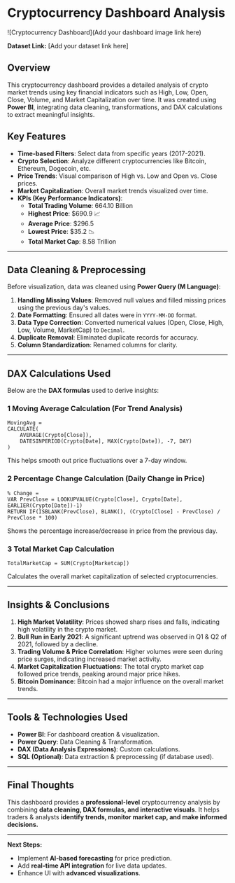 # Cryptocurrency Dashboard Analysis

![Cryptocurrency Dashboard](Add your dashboard image link here)

**Dataset Link:** [Add your dataset link here]

##  Overview
This cryptocurrency dashboard provides a detailed analysis of crypto market trends using key financial indicators such as High, Low, Open, Close, Volume, and Market Capitalization over time. It was created using **Power BI**, integrating data cleaning, transformations, and DAX calculations to extract meaningful insights.

##  **Key Features**
- **Time-based Filters**: Select data from specific years (2017-2021).
- **Crypto Selection**: Analyze different cryptocurrencies like Bitcoin, Ethereum, Dogecoin, etc.
- **Price Trends**: Visual comparison of High vs. Low and Open vs. Close prices.
- **Market Capitalization**: Overall market trends visualized over time.
- **KPIs (Key Performance Indicators)**:
  - **Total Trading Volume**: 664.10 Billion
  - **Highest Price**: $690.9 📈
  - **Average Price**: $296.5
  - **Lowest Price**: $35.2 📉
  - **Total Market Cap**: 8.58 Trillion

---

##  **Data Cleaning & Preprocessing**
Before visualization, data was cleaned using **Power Query (M Language)**:
1. **Handling Missing Values**: Removed null values and filled missing prices using the previous day's values.
2. **Date Formatting**: Ensured all dates were in `YYYY-MM-DD` format.
3. **Data Type Correction**: Converted numerical values (Open, Close, High, Low, Volume, MarketCap) to `Decimal`.
4. **Duplicate Removal**: Eliminated duplicate records for accuracy.
5. **Column Standardization**: Renamed columns for clarity.

---

##  **DAX Calculations Used**
Below are the **DAX formulas** used to derive insights:

### **1 Moving Average Calculation** (For Trend Analysis)
```DAX
MovingAvg = 
CALCULATE(
    AVERAGE(Crypto[Close]), 
    DATESINPERIOD(Crypto[Date], MAX(Crypto[Date]), -7, DAY)
)
```
This helps smooth out price fluctuations over a 7-day window.

### **2 Percentage Change Calculation** (Daily Change in Price)
```DAX
% Change = 
VAR PrevClose = LOOKUPVALUE(Crypto[Close], Crypto[Date], EARLIER(Crypto[Date])-1)
RETURN IF(ISBLANK(PrevClose), BLANK(), (Crypto[Close] - PrevClose) / PrevClose * 100)
```
Shows the percentage increase/decrease in price from the previous day.

### **3 Total Market Cap Calculation**
```DAX
TotalMarketCap = SUM(Crypto[Marketcap])
```
Calculates the overall market capitalization of selected cryptocurrencies.

---

## **Insights & Conclusions**
1. **High Market Volatility**: Prices showed sharp rises and falls, indicating high volatility in the crypto market.
2. **Bull Run in Early 2021**: A significant uptrend was observed in Q1 & Q2 of 2021, followed by a decline.
3. **Trading Volume & Price Correlation**: Higher volumes were seen during price surges, indicating increased market activity.
4. **Market Capitalization Fluctuations**: The total crypto market cap followed price trends, peaking around major price hikes.
5. **Bitcoin Dominance**: Bitcoin had a major influence on the overall market trends.

---

## **Tools & Technologies Used**
- **Power BI**: For dashboard creation & visualization.
- **Power Query**: Data Cleaning & Transformation.
- **DAX (Data Analysis Expressions)**: Custom calculations.
- **SQL (Optional)**: Data extraction & preprocessing (if database used).

---

## **Final Thoughts**
This dashboard provides a **professional-level** cryptocurrency analysis by combining **data cleaning, DAX formulas, and interactive visuals**. It helps traders & analysts **identify trends, monitor market cap, and make informed decisions.**

---
**Next Steps:**
- Implement **AI-based forecasting** for price prediction.
- Add **real-time API integration** for live data updates.
- Enhance UI with **advanced visualizations**.
